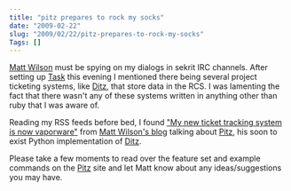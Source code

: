 ```yaml
--- 
title: "pitz prepares to rock my socks"
date: "2009-02-22"
slug: "2009/02/22/pitz-prepares-to-rock-my-socks"
Tags: []
---
```

<p><a href="http://blog.tplus1.com/">Matt Wilson</a> must be spying on my dialogs in sekrit IRC channels.  After setting up <a href="http://www.beckingham.net/task.html">Task</a> this evening I mentioned there being several project ticketing systems, like <a href="http://ditz.rubyforge.org/">Ditz</a>, that store data in the RCS.  I was lamenting the fact that there wasn't any of these systems written in anything other than ruby that I was aware of.</p>
<p>Reading my RSS feeds before bed, I found <a href='http://blog.tplus1.com/index.php/2009/02/22/my-new-ticket-tracking-system-is-now-vaporware/'>"My new ticket tracking system is now vaporware"</a> from <a href="http://blog.tplus1.com/">Matt Wilson's blog</a> talking about <a href="http://pitz.tplus1.com/">Pitz</a>, his soon to exist Python implementation of <a href="http://ditz.rubyforge.org/">Ditz</a>.</p>
<p>Please take a few moments to read over the feature set and example commands on the <a href="http://pitz.tplus1.com/">Pitz</a> site and let Matt know about any ideas/suggestions you may have.</p>
